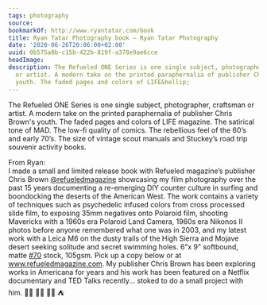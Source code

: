 ```yaml
---
tags: photography
source:
bookmarkOf: http://www.ryantatar.com/book
title: Ryan Tatar Photography book — Ryan Tatar Photography
date: '2020-06-26T20:06:00+02:00'
uuid: 0b575a0b-c15b-422b-819f-a378e9ae6cce
headImage:
description: The Refueled ONE Series is one single subject, photographer, craftsman
  or artist. A modern take on the printed paraphernalia of publisher Chris Brown's
  youth. The faded pages and colors of LIFE&hellip;
---
```


The Refueled ONE Series is one single subject, photographer, craftsman or artist. A modern take on the printed paraphernalia of publisher Chris Brown's youth. The faded pages and colors of LIFE magazine. The satirical tone of MAD. The low-fi quality of comics. The rebellious feel of the 60’s and early 70’s. The size of vintage scout manuals and Stuckey’s road trip souvenir activity books.

From Ryan:  
I made a small and limited release book with Refueled magazine’s publisher Chris Brown [@refueledmagazine](https://www.instagram.com/refueledmagazine/) showcasing my film photography over the past 15 years documenting a re-emerging DIY counter culture in surfing and boondocking the deserts of the American West. The work contains a variety of techniques such as psychedelic infused colors from cross processed slide film, to exposing 35mm negatives onto Polaroid film, shooting Mavericks with a 1960s era Polaroid Land Camera, 1960s era Nikonos II photos before anyone remembered what one was in 2003, and my latest work with a Leica M6 on the dusty trails of the High Sierra and Mojave desert seeking solitude and secret swimming holes. 6”x 9” softbound, matte [#70](https://www.instagram.com/explore/tags/70/) stock, 105gsm. Pick up a copy below or at www.refueledmagazine.com. My publisher Chris Brown has been exploring works in Americana for years and his work has been featured on a Netflix documentary and TED Talks recently... stoked to do a small project with him. 🤙🏼 🤙🏼 🏄🏼 ⛺️